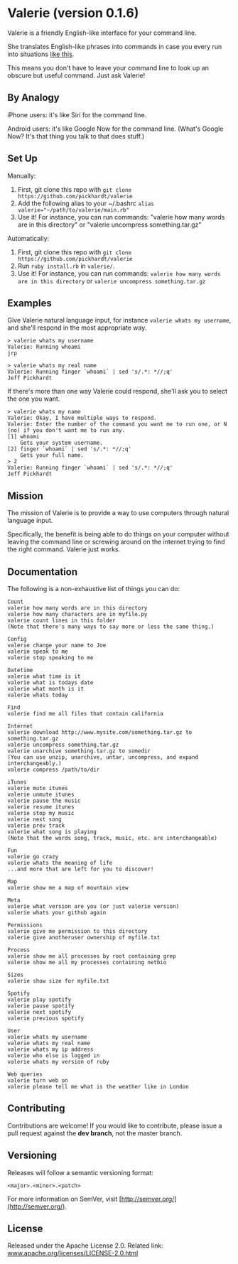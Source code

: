Valerie (version 0.1.6)
=====================

Valerie is a friendly English-like interface for your command line.

She translates English-like phrases into commands in case you every run into
situations [like this][xkcd].

[xkcd]:http://xkcd.com/1168/

This means you don't have to leave your command line to look up an obscure but useful command. Just ask Valerie!


By Analogy
----------

iPhone users: it's like Siri for the command line.

Android users: it's like Google Now for the command line. (What's Google Now? It's that thing you talk to that does stuff.)


Set Up
------

Manually:

1. First, git clone this repo with `git clone https://github.com/pickhardt/valerie`
2. Add the following alias to your ~/.bashrc
```alias valerie="~/path/to/valerie/main.rb"```
3. Use it! For instance, you can run commands: "valerie how many words are in this directory" or "valerie uncompress something.tar.gz"

Automatically:

1. First, git clone this repo with `git clone https://github.com/pickhardt/valerie`
2. Run `ruby install.rb` in `valerie/`.
3. Use it! For instance, you can run commands: `valerie how many words are in this directory` or `valerie uncompress something.tar.gz`


Examples
--------

Give Valerie natural language input, for instance `valerie whats my username`, and she'll respond in the most appropriate way.

    > valerie whats my username
    Valerie: Running whoami
    jrp
    
    > valerie whats my real name
    Valerie: Running finger `whoami` | sed 's/.*: *//;q'
    Jeff Pickhardt

If there's more than one way Valerie could respond, she'll ask you to select the one you want.

    > valerie whats my name
    Valerie: Okay, I have multiple ways to respond.
    Valerie: Enter the number of the command you want me to run one, or N (no) if you don't want me to run any.
    [1] whoami
        Gets your system username.
    [2] finger `whoami` | sed 's/.*: *//;q'
        Gets your full name.
    > 2
    Valerie: Running finger `whoami` | sed 's/.*: *//;q'
    Jeff Pickhardt


Mission
-------

The mission of Valerie is to provide a way to use computers through natural language input.

Specifically, the benefit is being able to do things on your computer without leaving the command line or screwing around on the internet trying to find the right command. Valerie just works.


Documentation
-------------

The following is a non-exhaustive list of things you can do:

    Count
    valerie how many words are in this directory
    valerie how many characters are in myfile.py
    valerie count lines in this folder
    (Note that there's many ways to say more or less the same thing.)
    
    Config
    valerie change your name to Joe
    valerie speak to me
    valerie stop speaking to me

    Datetime
    valerie what time is it
    valerie what is todays date
    valerie what month is it
    valerie whats today
    
    Find
    valerie find me all files that contain california

    Internet
    valerie download http://www.mysite.com/something.tar.gz to something.tar.gz
    valerie uncompress something.tar.gz
    valerie unarchive something.tar.gz to somedir
    (You can use unzip, unarchive, untar, uncompress, and expand interchangeably.)
    valerie compress /path/to/dir
    
    iTunes
    valerie mute itunes
    valerie unmute itunes
    valerie pause the music
    valerie resume itunes
    valerie stop my music
    valerie next song
    valerie prev track
    valerie what song is playing
    (Note that the words song, track, music, etc. are interchangeable)

    Fun
    valerie go crazy
    valerie whats the meaning of life
    ...and more that are left for you to discover!

    Map
    valerie show me a map of mountain view
    
    Meta
    valerie what version are you (or just valerie version)
    valerie whats your github again
    
    Permissions
    valerie give me permission to this directory
    valerie give anotheruser ownership of myfile.txt
    
    Process
    valerie show me all processes by root containing grep
    valerie show me all my processes containing netbio
    
    Sizes
    valerie show size for myfile.txt
    
    Spotify
    valerie play spotify
    valerie pause spotify
    valerie next spotify
    valerie previous spotify
    
    User
    valerie whats my username
    valerie whats my real name
    valerie whats my ip address
    valerie who else is logged in
    valerie whats my version of ruby
	
	Web queries
	valerie turn web on
	valerie please tell me what is the weather like in London

Contributing
------------

Contributions are welcome! If you would like to contribute, please issue a pull request against the **dev branch**, not the master branch.


Versioning
----------

Releases will follow a semantic versioning format:

`<major>.<minor>.<patch>`

For more information on SemVer, visit [http://semver.org/](http://semver.org/).

License
-------
Released under the Apache License 2.0. Related link: www.apache.org/licenses/LICENSE-2.0.html
